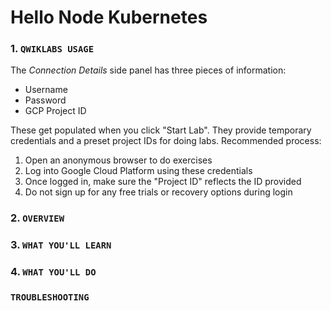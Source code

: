 # Hello Node Kubernetes


### 1. ```QWIKLABS USAGE```

The _Connection Details_ side panel has three pieces of information:
 
 - Username
 - Password
 - GCP Project ID

These get populated when you click "Start Lab". They provide temporary credentials and a preset project IDs for doing labs. Recommended process:

 1. Open an anonymous browser to do exercises
 2. Log into Google Cloud Platform using these credentials
 3. Once logged in, make sure the "Project ID" reflects the ID provided
 4. Do not sign up for any free trials or recovery options during login


### 2. ```OVERVIEW```


### 3. ```WHAT YOU'LL LEARN```


### 4. ```WHAT YOU'LL DO```



### ```TROUBLESHOOTING```
